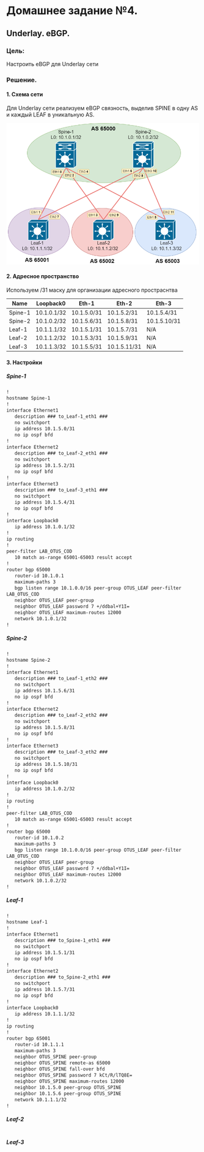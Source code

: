 # Домашнее задание №4.
## Underlay. eBGP.
### Цель:
Настроить eBGP для Underlay сети

### Решение.
#### 1. Схема сети

Для Underlay сети реализуем eBGP связность, выделив SPINE в одну AS и каждый LEAF в уникальную AS. 

![dz-4_topo_ebgp_underlay.png](dz-4_topo_ebgp_underlay.png)

#### 2. Адресное пространство

Используем /31 маску для организации адресного простраснтва

|Name|Loopback0|Eth-1|Eth-2|Eth-3|
|---|---|---|---|---|
Spine-1|10.1.0.1/32|10.1.5.0/31|10.1.5.2/31|10.1.5.4/31|
Spine-2|10.1.0.2/32|10.1.5.6/31|10.1.5.8/31|10.1.5.10/31|
Leaf-1|10.1.1.1/32|10.1.5.1/31|10.1.5.7/31|N/A|
Leaf-2|10.1.1.2/32|10.1.5.3/31|10.1.5.9/31|N/A|
Leaf-3|10.1.1.3/32|10.1.5.5/31|10.1.5.11/31|N/A|

#### 3. Настройки

##### Spine-1
```
!
hostname Spine-1
!
interface Ethernet1
   description ### to_Leaf-1_eth1 ###
   no switchport
   ip address 10.1.5.0/31
   no ip ospf bfd
!
interface Ethernet2
   description ### to_Leaf-2_eth1 ###
   no switchport
   ip address 10.1.5.2/31
   no ip ospf bfd
!
interface Ethernet3
   description ### to_Leaf-3_eth1 ###
   no switchport
   ip address 10.1.5.4/31
   no ip ospf bfd
!
interface Loopback0
   ip address 10.1.0.1/32
!
ip routing
!
peer-filter LAB_OTUS_COD
   10 match as-range 65001-65003 result accept
!
router bgp 65000
   router-id 10.1.0.1
   maximum-paths 3
   bgp listen range 10.1.0.0/16 peer-group OTUS_LEAF peer-filter LAB_OTUS_COD
   neighbor OTUS_LEAF peer-group
   neighbor OTUS_LEAF password 7 +/ddbal+Y1I=
   neighbor OTUS_LEAF maximum-routes 12000
   network 10.1.0.1/32
!
```
##### Spine-2
```
!
hostname Spine-2
!
interface Ethernet1
   description ### to_Leaf-1_eth2 ###
   no switchport
   ip address 10.1.5.6/31
   no ip ospf bfd
!
interface Ethernet2
   description ### to_Leaf-2_eth2 ###
   no switchport
   ip address 10.1.5.8/31
   no ip ospf bfd
!
interface Ethernet3
   description ### to_Leaf-3_eth2 ###
   no switchport
   ip address 10.1.5.10/31
   no ip ospf bfd
!
interface Loopback0
   ip address 10.1.0.2/32
!
ip routing
!
peer-filter LAB_OTUS_COD
   10 match as-range 65001-65003 result accept
!
router bgp 65000
   router-id 10.1.0.2
   maximum-paths 3
   bgp listen range 10.1.0.0/16 peer-group OTUS_LEAF peer-filter LAB_OTUS_COD
   neighbor OTUS_LEAF peer-group
   neighbor OTUS_LEAF password 7 +/ddbal+Y1I=
   neighbor OTUS_LEAF maximum-routes 12000
   network 10.1.0.2/32
!
```
##### Leaf-1
```
!
hostname Leaf-1
!
interface Ethernet1
   description ### to_Spine-1_eth1 ###
   no switchport
   ip address 10.1.5.1/31
   no ip ospf bfd
!
interface Ethernet2
   description ### to_Spine-2_eth1 ###
   no switchport
   ip address 10.1.5.7/31
   no ip ospf bfd
!
interface Loopback0
   ip address 10.1.1.1/32
!
ip routing
!
router bgp 65001
   router-id 10.1.1.1
   maximum-paths 3
   neighbor OTUS_SPINE peer-group
   neighbor OTUS_SPINE remote-as 65000
   neighbor OTUS_SPINE fall-over bfd
   neighbor OTUS_SPINE password 7 kCt/R/lTQ8E=
   neighbor OTUS_SPINE maximum-routes 12000
   neighbor 10.1.5.0 peer-group OTUS_SPINE
   neighbor 10.1.5.6 peer-group OTUS_SPINE
   network 10.1.1.1/32
!
```
##### Leaf-2 
```
```
##### Leaf-3
```
```